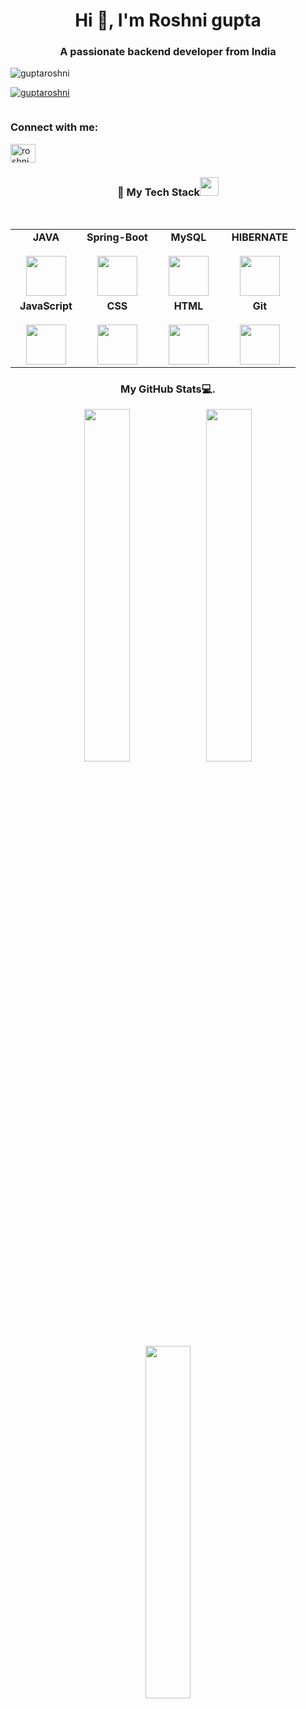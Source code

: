 <h1 align="center">Hi 👋, I'm Roshni gupta</h1>
<h3 align="center">A passionate backend developer from India</h3>

<p align="left"> <img src="https://komarev.com/ghpvc/?username=guptaroshni&label=Profile%20views&color=0e75b6&style=flat" alt="guptaroshni" /> </p>

<p align="left"> <a href="https://github.com/ryo-ma/github-profile-trophy"><img src="https://github-profile-trophy.vercel.app/?username=guptaroshni" alt="guptaroshni" /></a> </p>

<p align="left"> <a href="https://twitter.com/" target="blank"><img src="https://img.shields.io/twitter/follow/?logo=twitter&style=for-the-badge" alt="" /></a> </p>

<h3 align="left">Connect with me:</h3>
<p align="left">
<a href="https://www.linkedin.com/in/roshni-gupta-a58b46252/" target="blank"><img align="center" src="https://cdn-icons-png.flaticon.com/512/174/174857.png" alt="roshni gupta" height="30" width="40" /></a>
</p>


<div align="center">
  <h3 align="center" border="0"> 🚀 My Tech Stack<img src="https://www.vhv.rs/dpng/d/458-4589658_spring-framework-logo-spring-boot-png-transparent-png.png" width="30"/></h3>
<br>
<table align="center">
<tbody>
<tr valign="top">
<td width="25%" align="center">
<span><b>JAVA</b></span><br><br>
<img height="64px" src="https://cdn-icons-png.flaticon.com/512/226/226777.png">
</td>
 <td width="25%" align="center">
<span><b>Spring-Boot</b></span><br><br>
<img height="64px" src="https://www.vhv.rs/dpng/d/458-4589658_spring-framework-logo-spring-boot-png-transparent-png.png"
</td>
<td width="25%" align="center">
<span><b>MySQL</b></span><br><br>
<img height="64px" src="https://cdn-icons-png.flaticon.com/512/919/919836.png">
</td>
<td width="25%" align="center">
<span><b>HIBERNATE</b></span><br><br>
<img height="64px" src="https://hibernate.org/images/hibernate-logo.svg">
</td>
</tr>
<tr valign="top">
<td width="25%" align="center">
<span><b>JavaScript</b></span><br><br>
<img height="64px" src="https://cdn-icons-png.flaticon.com/512/5968/5968292.png">
</td>
<td width="25%" align="center">
<span><b>CSS</b></span><br><br>
<img height="64px" src="https://cdn-icons-png.flaticon.com/512/888/888847.png">
</td>
<td width="25%" align="center">
<span><b>HTML</b></span><br><br>
<img height="64px" src="https://cdn-icons-png.flaticon.com/512/888/888859.png">
</td>
<td width="25%" align="center">
<span><b>Git</b></span><br><br>
<img height="64px" src="https://cdn.svgporn.com/logos/git-icon.svg">
</td>
</tr>
</tbody>
</table>
</div> 
<h3 align="center">My GitHub Stats💻.</h3>
<div align="center">
 <img align="center" width="38%" src="https://github-readme-stats.vercel.app/api?username=guptaroshni&show_icons=true&theme=radical" />

<img align="center" width="38%" src="https://github-readme-streak-stats.herokuapp.com/?user=guptaroshni&theme=dark&hide_border=false" />
<br>
<br>
<img align="center" width="38%" src="https://github-readme-stats.vercel.app/api/top-langs/?username=guptaroshni&theme=dark&hide_border=false&include_all_commits=true&count_private=true&layout=compact" />
<div>




